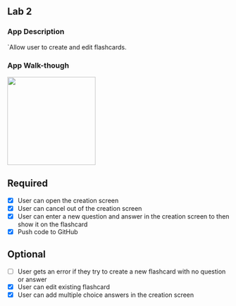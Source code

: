 ## Lab 2

### App Description
`Allow user to create and edit flashcards.

### App Walk-though
<img src="https://github.com/vilinh/Flashcards/blob/main/Lab2CodepathBaseOpt.gif?raw=true" width=200><br>

## Required
- [X] User can open the creation screen
- [X] User can cancel out of the creation screen
- [X] User can enter a new question and answer in the creation screen to then show it on the flashcard
- [X] Push code to GitHub
## Optional
- [ ] User gets an error if they try to create a new flashcard with no question or answer
- [X] User can edit existing flashcard
- [X] User can add multiple choice answers in the creation screen
